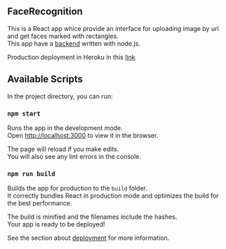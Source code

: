 ## FaceRecognition
This is a React app whice provide an interface for uploading  image by url and get faces marked with rectangles.  
This app have a [backend](https://github.com/Chamuelm/facerecognition_api) written with node.js.

Production deployment in Heroku in this [link](https://face-recognition-chamuelm.herokuapp.com/)

## Available Scripts

In the project directory, you can run:

### `npm start`

Runs the app in the development mode.<br>
Open [http://localhost:3000](http://localhost:3000) to view it in the browser.

The page will reload if you make edits.<br>
You will also see any lint errors in the console.

### `npm run build`

Builds the app for production to the `build` folder.<br>
It correctly bundles React in production mode and optimizes the build for the best performance.

The build is minified and the filenames include the hashes.<br>
Your app is ready to be deployed!

See the section about [deployment](https://facebook.github.io/create-react-app/docs/deployment) for more information.
